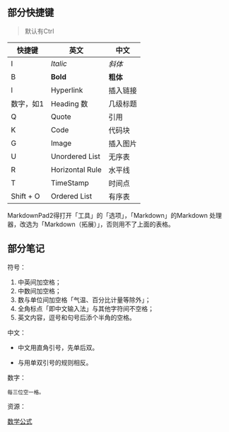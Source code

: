 ## 部分快捷键 ##
> 默认有Ctrl

| 快捷键 | 英文 | 中文 |
|---|---|---|
|I| *Italic* |*斜体* |
|B| **Bold** |**粗体** |
|l| Hyperlink |插入链接 |
|数字，如1| Heading 数  |几级标题 |
|Q| Quote |引用 |
|K| Code |代码块 |
|G| Image|插入图片 |
|U| Unordered List |无序表 |
|R| Horizontal Rule |水平线 |
|T| TimeStamp |时间点 |
|Shift + O| Ordered List |有序表 |

MarkdownPad2得打开「工具」的「选项」，「Markdown」的Markdown 处理器，改选为「Markdown（拓展）」，否则用不了上面的表格。
## 部分笔记 ##

符号：

1. 中英间加空格；
2. 中数间加空格；
3. 数与单位间加空格「气温、百分比计量等除外」；
4. 全角标点「即中文输入法」与其他字符间不空格；
5. 英文内容，逗号和句号后添个半角的空格。

中文：

- 中文用直角引号，先单后双。
 + 与用单双引号的规则相反。

数字：

    每三位空一格。
资源：

[数学公式](数学公式 "https://www.authorea.com/")




